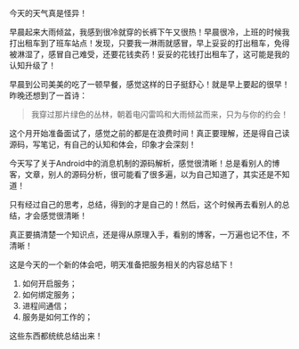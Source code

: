 今天的天气真是怪异！

早晨起来大雨倾盆，我感到很冷就穿的长裤下午又很热！早晨很冷，上班的时候我打出租车到了班车站点！发现，只要我一淋雨就感冒，早上妥妥的打出租车，免得被淋湿了，感冒自己难受，还要花钱卖药！妥妥的花钱打出租车了，这可能是我的认知升级了！

早晨到公司美美的吃了一顿早餐，感觉这样的日子挺舒心！就是早上要起的很早！昨晚还想到了一首诗：

> 我穿过那片绿色的丛林，朝着电闪雷鸣和大雨倾盆而来，只为与你的约会！

这个月开始准备面试了，感觉之前的都是在浪费时间！真正要理解，还是得自己读源码，写笔记，有自己的认知和体会，印象才会深刻！

今天写了关于Android中的消息机制的源码解析，感觉很清晰！总是看别人的博客，文章，别人的源码分析，很可能看了很多遍，以为自己知道了，其实还是不知道！

只有经过自己的思考，总结，得到的才是自己的！然后，这个时候再去看别人的总结，才会感觉很清晰！

真正要搞清楚一个知识点，还是得从原理入手，看别的博客，一万遍也记不住，不清晰！

这是今天的一个新的体会吧，明天准备把服务相关的内容总结下！

1. 如何开启服务；
2. 如何绑定服务；
3. 进程间通信；
4. 服务是如何工作的；

这些东西都统统总结出来！

